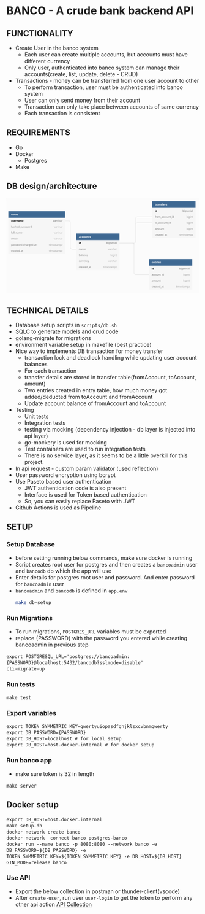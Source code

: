 # BANCO - A crude bank backend API

## FUNCTIONALITY
- Create User in the banco system
  - Each user can create multiple accounts, but accounts must have different currency
  - Only user, authenticated into banco system can manage their accounts(create, list, update, delete - CRUD)
- Transactions - money can be transferred from one user account to other
  - To perform transaction, user must be authenticated into banco system
  - User can only send money from their account 
  - Transaction can only take place between accounts of same currency
  - Each transaction is consistent

## REQUIREMENTS
- Go
- Docker
  - Postgres
- Make

## DB design/architecture
![Image](db.png)

## TECHNICAL DETAILS
- Database setup scripts in `scripts/db.sh`
- SQLC to generate models and crud code
- golang-migrate for migrations
- environment variable setup in makefile (best practice)
- Nice way to implements DB transaction for money transfer
	- transaction lock and deadlock handling while updating user account balances
	- For each transaction
  	- transfer details are stored in transfer table(fromAccount, toAccount, amount)
  	- Two entries created in entry table, how much money got added/deducted from toAccount and fromAccount
  	- Update account balance of fromAccount and toAccount
- Testing
  - Unit tests
  - Integration tests
  - testing via mocking (dependency injection - db layer is injected into api layer)
  - go-mockery is used for mocking
  - Test containers are used to run integration tests
  - There is no service layer, as it seems to be a little overkill for this project.
- In api request - custom param validator (used reflection)
- User password encryption using bcrypt 
- Use Paseto based user authentication
  - JWT authentication code is also present
  - Interface is used for Token based authentication
  - So, you can easily replace Paseto with JWT
- Github Actions is used as Pipeline 


## SETUP
### Setup Database
- before setting running below commands, make sure docker is running
- Script creates root user for postgres and then creates a `bancoadmin` user and `bancodb` db which the app will use
- Enter details for postgres root user and password. And enter password for `bancoadmin` user
- `bancoadmin` and `bancodb` is defined in `app.env`
  ```bash
  make db-setup
  ```
### Run Migrations
- To run migrations, `POSTGRES_URL` variables must be exported
- replace {PASSWORD} with the password you entered while creating bancoadmin in previous step
```
export POSTGRESQL_URL='postgres://bancoadmin:{PASSWORD}@localhost:5432/bancodb?sslmode=disable'
cli-migrate-up
```
### Run tests
```
make test
```
### Export variables
```
export TOKEN_SYMMETRIC_KEY=qwertyuiopasdfghjklzxcvbnmqwerty
export DB_PASSWORD={PASSWORD}
export DB_HOST=localhost # for local setup
export DB_HOST=host.docker.internal # for docker setup
```
### Run banco app
- make sure token is 32 in length
```
make server
```

## Docker setup
```
export DB_HOST=host.docker.internal
make setup-db
docker network create banco
docker network  connect banco postgres-banco
docker run --name banco -p 8080:8080 --network banco -e DB_PASSWORD=${DB_PASSWORD} -e TOKEN_SYMMETRIC_KEY=${TOKEN_SYMMETRIC_KEY} -e DB_HOST=${DB_HOST} GIN_MODE=release banco
```

### Use API
- Export the below collection in postman or thunder-client(vscode)
- After `create-user`, run user `user-login` to get the token to perform any other api action
[API Collection](./collection_banco.json)
